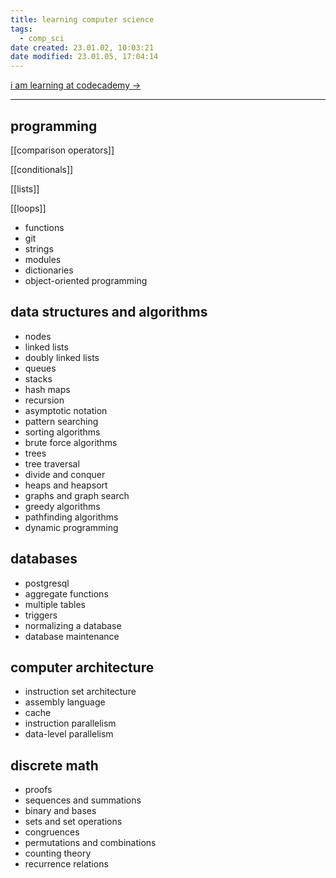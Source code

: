 ```yaml
---
title: learning computer science
tags:
  - comp_sci
date created: 23.01.02, 10:03:21
date modified: 23.01.05, 17:04:14
---
```


[i am learning at codecademy ->](https://www.codecademy.com/learn/paths/computer-science)

---

## programming

[[comparison operators]]

[[conditionals]]

[[lists]]

[[loops]]

- functions
- git
- strings
- modules
- dictionaries
- object-oriented programming

## data structures and algorithms

- nodes
- linked lists
- doubly linked lists
- queues
- stacks
- hash maps
- recursion
- asymptotic notation
- pattern searching
- sorting algorithms
- brute force algorithms
- trees
- tree traversal
- divide and conquer
- heaps and heapsort
- graphs and graph search
- greedy algorithms
- pathfinding algorithms
- dynamic programming

## databases

- postgresql
- aggregate functions
- multiple tables
- triggers
- normalizing a database
- database maintenance

## computer architecture

- instruction set architecture
- assembly language
- cache
- instruction parallelism
- data-level parallelism

## discrete math

- proofs
- sequences and summations
- binary and bases
- sets and set operations
- congruences
- permutations and combinations
- counting theory
- recurrence relations
